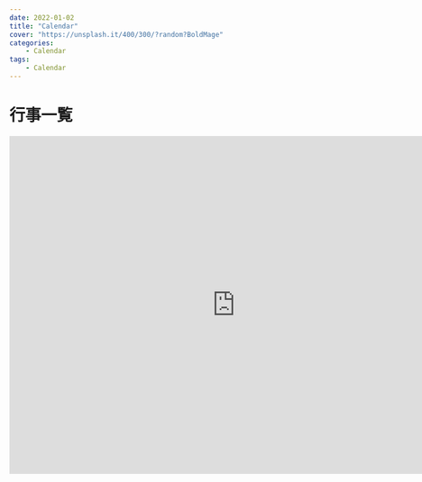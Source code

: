 ```yaml
---
date: 2022-01-02
title: "Calendar"
cover: "https://unsplash.it/400/300/?random?BoldMage"
categories: 
    - Calendar
tags:
    - Calendar
---
```


# 行事一覧
<iframe src="https://calendar.google.com/calendar/embed?src=rp11e3rfr9l8np1d9rrod1d66k%40group.calendar.google.com&ctz=Asia%2FTokyo" style="border: 0" width="800" height="600" frameborder="0" scrolling="no"></iframe>